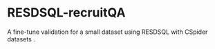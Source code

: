# RESDSQL-recruitQA
A fine-tune validation for a small dataset using RESDSQL with CSpider datasets .
